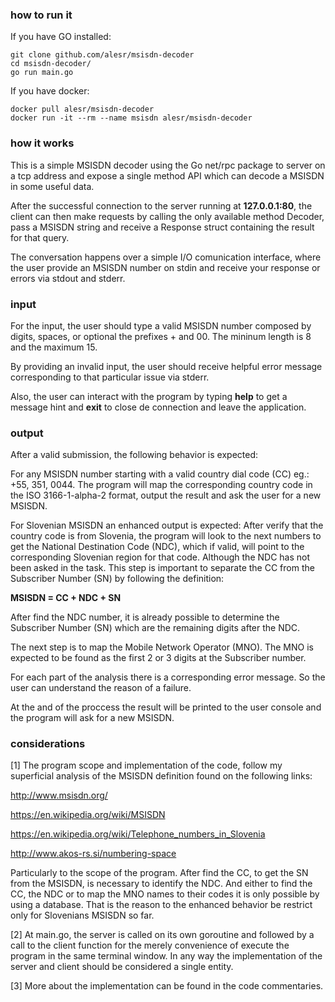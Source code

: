 ### how to run it


If you have GO installed:
```
git clone github.com/alesr/msisdn-decoder
cd msisdn-decoder/
go run main.go
```

If you have docker:
```
docker pull alesr/msisdn-decoder
docker run -it --rm --name msisdn alesr/msisdn-decoder
```

### how it works

This is a simple MSISDN decoder using the Go net/rpc package to server on a tcp address and expose a single method API which can decode a MSISDN in some useful data.

After the successful connection to the server running at **127.0.0.1:80**, the client can then make requests by calling the only available method Decoder, pass a MSISDN string and receive a Response struct containing the result for that query.

The conversation happens over a simple I/O comunication interface, where the user provide an MSISDN number on stdin and receive your response or errors via stdout and stderr.

### input

For the input, the user should type a valid MSISDN number composed by digits, spaces, or optional the prefixes + and 00. The mininum length is 8 and the maximum 15.

By providing an invalid input, the user should receive helpful error message corresponding to that particular issue via stderr.

Also, the user can interact with the program by typing **help** to get a message hint and **exit** to close de connection and leave the application.

### output

After a valid submission, the following behavior is expected:

For any MSISDN number starting with a valid country dial code (CC) eg.: +55, 351, 0044. The program will map the corresponding country code in the ISO 3166-1-alpha-2 format, output the result and ask the user for a new MSISDN.

For Slovenian MSISDN an enhanced output is expected:
After verify that the country code is from Slovenia, the program will look to the next numbers to get the National Destination Code (NDC), which if valid, will point to the corresponding Slovenian region for that code. Although the NDC has not been asked in the task. This step is important to separate the CC from the Subscriber Number (SN) by following the definition:

**MSISDN = CC + NDC + SN**

After find the NDC number, it is already possible to determine the Subscriber Number (SN) which are the remaining digits after the NDC.

The next step is to map the Mobile Network Operator (MNO). The MNO is expected to be found as the first 2 or 3 digits at the Subscriber number.

For each part of the analysis there is a corresponding error message. So the user can understand the reason of a failure.

At the and of the proccess the result will be printed to the user console and the program will ask for a new MSISDN.

### considerations

[1]
The program scope and implementation of the code, follow my superficial analysis of the MSISDN definition found on the following links:

http://www.msisdn.org/

https://en.wikipedia.org/wiki/MSISDN

https://en.wikipedia.org/wiki/Telephone_numbers_in_Slovenia

http://www.akos-rs.si/numbering-space

Particularly to the scope of the program.
After find the CC, to get the SN from the MSISDN, is necessary to identify the NDC. And either to find the CC, the NDC or to map the MNO names to their codes it is only possible by using a database. That is the reason to the enhanced behavior be restrict only for Slovenians MSISDN so far.

[2]
At main.go, the server is called on its own goroutine and followed by a call to the client function for the
merely convenience of execute the program in the same terminal window. In any way the implementation of the server and client should be considered a single entity.

[3]
More about the implementation can be found in the code commentaries.
